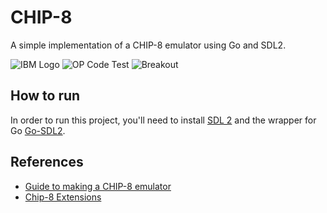 # CHIP-8

A simple implementation of a CHIP-8 emulator using Go and SDL2.

![IBM Logo](https://i.ibb.co/vmWNyNJ/ibm.jpg)
![OP Code Test](https://i.ibb.co/dJ8VSDr/opcode-test.jpg)
![Breakout](https://i.ibb.co/hCGyzS7/breakout.jpg)

## How to run
In order to run this project, you'll need to install [SDL 2](https://www.libsdl.org/) and the wrapper for Go [Go-SDL2](github.com/veandco/go-sdl2).

## References
- [Guide to making a CHIP-8 emulator](https://tobiasvl.github.io/blog/write-a-chip-8-emulator/#1nnn-jump)
- [Chip-8 Extensions](https://chip-8.github.io/extensions/#chip-8)
